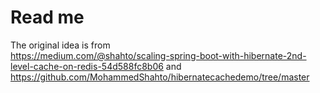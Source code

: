 # Read me

The original idea is from  
https://medium.com/@shahto/scaling-spring-boot-with-hibernate-2nd-level-cache-on-redis-54d588fc8b06
and
https://github.com/MohammedShahto/hibernatecachedemo/tree/master